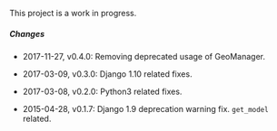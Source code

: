 This project is a work in progress.

##### Changes

* 2017-11-27, v0.4.0: Removing deprecated usage of GeoManager.

* 2017-03-09, v0.3.0: Django 1.10 related fixes.

* 2017-03-08, v0.2.0: Python3 related fixes.

* 2015-04-28, v0.1.7: Django 1.9 deprecation warning fix. `get_model` related.